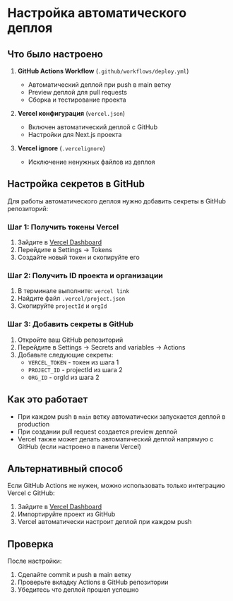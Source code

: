 # Настройка автоматического деплоя

## Что было настроено

1. **GitHub Actions Workflow** (`.github/workflows/deploy.yml`)
   - Автоматический деплой при push в main ветку
   - Preview деплой для pull requests
   - Сборка и тестирование проекта

2. **Vercel конфигурация** (`vercel.json`)
   - Включен автоматический деплой с GitHub
   - Настройки для Next.js проекта

3. **Vercel ignore** (`.vercelignore`)
   - Исключение ненужных файлов из деплоя

## Настройка секретов в GitHub

Для работы автоматического деплоя нужно добавить секреты в GitHub репозиторий:

### Шаг 1: Получить токены Vercel

1. Зайдите в [Vercel Dashboard](https://vercel.com/dashboard)
2. Перейдите в Settings → Tokens
3. Создайте новый токен и скопируйте его

### Шаг 2: Получить ID проекта и организации

1. В терминале выполните: `vercel link`
2. Найдите файл `.vercel/project.json`
3. Скопируйте `projectId` и `orgId`

### Шаг 3: Добавить секреты в GitHub

1. Откройте ваш GitHub репозиторий
2. Перейдите в Settings → Secrets and variables → Actions
3. Добавьте следующие секреты:
   - `VERCEL_TOKEN` - токен из шага 1
   - `PROJECT_ID` - projectId из шага 2
   - `ORG_ID` - orgId из шага 2

## Как это работает

- При каждом push в `main` ветку автоматически запускается деплой в production
- При создании pull request создается preview деплой
- Vercel также может делать автоматический деплой напрямую с GitHub (если настроено в панели Vercel)

## Альтернативный способ

Если GitHub Actions не нужен, можно использовать только интеграцию Vercel с GitHub:

1. Зайдите в [Vercel Dashboard](https://vercel.com/dashboard)
2. Импортируйте проект из GitHub
3. Vercel автоматически настроит деплой при каждом push

## Проверка

После настройки:
1. Сделайте commit и push в main ветку
2. Проверьте вкладку Actions в GitHub репозитории
3. Убедитесь что деплой прошел успешно